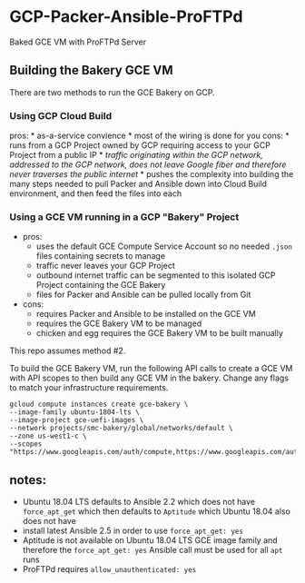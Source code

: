 # GCP-Packer-Ansible-ProFTPd

Baked GCE VM with ProFTPd Server 

## Building the Bakery GCE VM

There are two methods to run the GCE Bakery on GCP.

### Using GCP Cloud Build

  pros:
    * as-a-service convience
    * most of the wiring is done for you
  cons:
    * runs from a GCP Project owned by GCP requiring access to your GCP Project from a public IP
      * _traffic originating within the GCP network, addressed to the GCP network, does not leave Google fiber and therefore never traverses the public internet_
    * pushes the complexity into building the many steps needed to pull Packer and Ansible down into Cloud Build environment, and then feed the files into each

### Using a GCE VM running in a GCP "Bakery" Project

* pros:
  * uses the default GCE Compute Service Account so no needed `.json` files containing secrets to manage
  * traffic never leaves your GCP Project
  * outbound internet traffic can be segmented to this isolated GCP Project containing the GCE Bakery
  * files for Packer and Ansible can be pulled locally from Git
* cons:
  * requires Packer and Ansible to be installed on the GCE VM
  * requires the GCE Bakery VM to be managed
  * chicken and egg requires the GCE Bakery VM to be built manually

This repo assumes method #2.

To build the GCE Bakery VM, run the following API calls to create a GCE VM with API scopes to then build any GCE VM in the bakery.  Change any flags to match your infrastructure requirements.

```
gcloud compute instances create gce-bakery \
--image-family ubuntu-1804-lts \
--image-project gce-uefi-images \
--network projects/smc-bakery/global/networks/default \
--zone us-west1-c \
--scopes "https://www.googleapis.com/auth/compute,https://www.googleapis.com/auth/devstorage.full_control"
```

## notes:

  * Ubuntu 18.04 LTS defaults to Ansible 2.2 which does not have `force_apt_get` which then defaults to `Aptitude` which Ubuntu 18.04 also does not have
  * install latest Ansible 2.5 in order to use `force_apt_get: yes`
  * Aptitude is not available on Ubuntu 18.04 LTS GCE image family and therefore the `force_apt_get: yes` Ansible call must be used for all `apt` runs
  * ProFTPd requires `allow_unauthenticated: yes`
